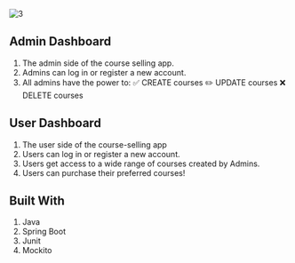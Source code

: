 ![3](https://github.com/Jeysiva-apjs/LearnAcademy/assets/126048586/ed1f579e-2155-4e38-9dd6-b61eeb534b40)



## Admin Dashboard
1. The admin side of the course selling app.
2. Admins can log in or register a new account.
3. All admins have the power to:
    ✅ CREATE courses
    ✏️ UPDATE courses
    ❌ DELETE courses

## User Dashboard
1. The user side of the course-selling app
2. Users can log in or register a new account.
3. Users get access to a wide range of courses created by Admins.
4. Users can purchase their preferred courses!

## Built With 
1. Java
2. Spring Boot
3. Junit
4. Mockito
   
